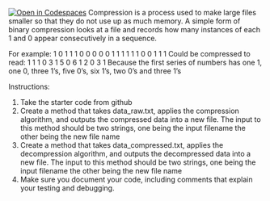 [![Open in Codespaces](https://classroom.github.com/assets/launch-codespace-2972f46106e565e64193e422d61a12cf1da4916b45550586e14ef0a7c637dd04.svg)](https://classroom.github.com/open-in-codespaces?assignment_repo_id=19406187)
Compression is a process used to make large files smaller so that they do not use up as much memory. A simple form of binary compression looks at a file and records how many instances of each 1 and 0 appear consecutively in a sequence.

For example:
1 0 1 1 1 0 0 0 0 0 1 1 1 1 1 1 0 0 1 1 1
Could be compressed to read:
1 1 1 0 3 1 5 0 6 1 2 0 3 1
Because the first series of numbers has one 1, one 0, three 1’s, five 0’s, six 1’s, two 0’s and
three 1’s

Instructions:

1. Take the starter code from github
2. Create a method that takes data_raw.txt, applies the compression algorithm, and outputs the compressed data into a new file. The input to this method should be two strings, one being the input filename the other being the new file name
3. Create a method that takes data_compressed.txt, applies the decompression algorithm, and outputs the decompressed data into a new file. The input to this method should be two strings, one being the input filename the other being the new file name
4. Make sure you document your code, including comments that explain your testing and debugging.
